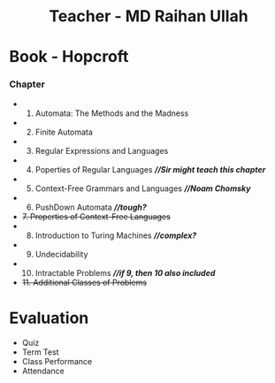 <h1 align="center"> Teacher - MD Raihan Ullah</h1>

# Book - Hopcroft
### Chapter
- 1. Automata: The Methods and the Madness
- 2. Finite Automata
- 3. Regular Expressions and Languages
- 4. Poperties of Regular Languages <i>**//Sir might teach this chapter**</i>
- 5. Context-Free Grammars and Languages <i>**//Noam Chomsky**</i>
- 6. PushDown Automata <i>**//tough?**</i>
- <s>7. Properties of Context-Free Languages</s>
- 8. Introduction to Turing Machines <i>**//complex?**</i>
- 9. Undecidability
- 10. Intractable Problems <i>**//if 9, then 10 also included**</i>
- <s>11. Additional Classes of Problems</s>

# Evaluation
- Quiz
- Term Test
- Class Performance
- Attendance
